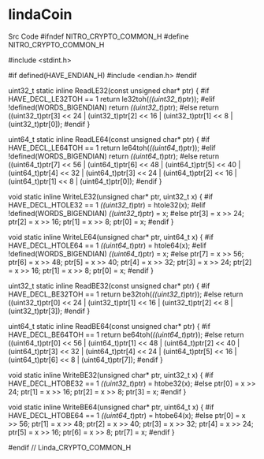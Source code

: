 # lindaCoin
Src Code
#ifndef NITRO_CRYPTO_COMMON_H
#define NITRO_CRYPTO_COMMON_H

#include <stdint.h>

#if defined(HAVE_ENDIAN_H)
#include <endian.h>
#endif

uint32_t static inline ReadLE32(const unsigned char* ptr)
{
#if HAVE_DECL_LE32TOH == 1
    return le32toh(*((uint32_t*)ptr));
#elif !defined(WORDS_BIGENDIAN)
    return *((uint32_t*)ptr);
#else
    return ((uint32_t)ptr[3] << 24 | (uint32_t)ptr[2] << 16 | (uint32_t)ptr[1] << 8 | (uint32_t)ptr[0]);
#endif
}

uint64_t static inline ReadLE64(const unsigned char* ptr)
{
#if HAVE_DECL_LE64TOH == 1
    return le64toh(*((uint64_t*)ptr));
#elif !defined(WORDS_BIGENDIAN)
    return *((uint64_t*)ptr);
#else
    return ((uint64_t)ptr[7] << 56 | (uint64_t)ptr[6] << 48 | (uint64_t)ptr[5] << 40 | (uint64_t)ptr[4] << 32 |
            (uint64_t)ptr[3] << 24 | (uint64_t)ptr[2] << 16 | (uint64_t)ptr[1] << 8 | (uint64_t)ptr[0]);
#endif
}

void static inline WriteLE32(unsigned char* ptr, uint32_t x)
{
#if HAVE_DECL_HTOLE32 == 1
    *((uint32_t*)ptr) = htole32(x);
#elif !defined(WORDS_BIGENDIAN)
    *((uint32_t*)ptr) = x;
#else
    ptr[3] = x >> 24;
    ptr[2] = x >> 16;
    ptr[1] = x >> 8;
    ptr[0] = x;
#endif
}

void static inline WriteLE64(unsigned char* ptr, uint64_t x)
{
#if HAVE_DECL_HTOLE64 == 1
    *((uint64_t*)ptr) = htole64(x);
#elif !defined(WORDS_BIGENDIAN)
    *((uint64_t*)ptr) = x;
#else
    ptr[7] = x >> 56;
    ptr[6] = x >> 48;
    ptr[5] = x >> 40;
    ptr[4] = x >> 32;
    ptr[3] = x >> 24;
    ptr[2] = x >> 16;
    ptr[1] = x >> 8;
    ptr[0] = x;
#endif
}

uint32_t static inline ReadBE32(const unsigned char* ptr)
{
#if HAVE_DECL_BE32TOH == 1
    return be32toh(*((uint32_t*)ptr));
#else
    return ((uint32_t)ptr[0] << 24 | (uint32_t)ptr[1] << 16 | (uint32_t)ptr[2] << 8 | (uint32_t)ptr[3]);
#endif
}

uint64_t static inline ReadBE64(const unsigned char* ptr)
{
#if HAVE_DECL_BE64TOH == 1
    return be64toh(*((uint64_t*)ptr));
#else
    return ((uint64_t)ptr[0] << 56 | (uint64_t)ptr[1] << 48 | (uint64_t)ptr[2] << 40 | (uint64_t)ptr[3] << 32 |
            (uint64_t)ptr[4] << 24 | (uint64_t)ptr[5] << 16 | (uint64_t)ptr[6] << 8 | (uint64_t)ptr[7]);
#endif
}

void static inline WriteBE32(unsigned char* ptr, uint32_t x)
{
#if HAVE_DECL_HTOBE32 == 1
    *((uint32_t*)ptr) = htobe32(x);
#else
    ptr[0] = x >> 24;
    ptr[1] = x >> 16;
    ptr[2] = x >> 8;
    ptr[3] = x;
#endif
}

void static inline WriteBE64(unsigned char* ptr, uint64_t x)
{
#if HAVE_DECL_HTOBE64 == 1
    *((uint64_t*)ptr) = htobe64(x);
#else
    ptr[0] = x >> 56;
    ptr[1] = x >> 48;
    ptr[2] = x >> 40;
    ptr[3] = x >> 32;
    ptr[4] = x >> 24;
    ptr[5] = x >> 16;
    ptr[6] = x >> 8;
    ptr[7] = x;
#endif
}

#endif // Linda_CRYPTO_COMMON_H
